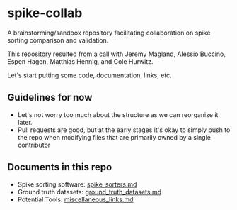 # spike-collab

A brainstorming/sandbox repository facilitating collaboration on spike sorting comparison and validation.

This repository resulted from a call with Jeremy Magland, Alessio Buccino, Espen Hagen, Matthias Hennig, and Cole Hurwitz.

Let's start putting some code, documentation, links, etc.

## Guidelines for now

* Let's not worry too much about the structure as we can reorganize it later.
* Pull requests are good, but at the early stages it's okay to simply push to the repo when modifying files that are primarily owned by a single contributor

## Documents in this repo

* Spike sorting software: [spike_sorters.md](docs/spike_sorters.md)
* Ground truth datasets: [ground_truth_datasets.md](docs/ground_truth_datasets.md)
* Potential Tools: [miscellaneous_links.md](docs/miscellaneous_links.md)
